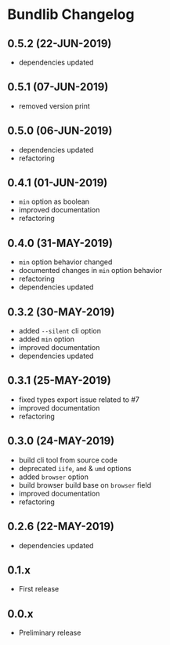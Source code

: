 # Bundlib Changelog

## 0.5.2 (22-JUN-2019)

* dependencies updated

## 0.5.1 (07-JUN-2019)

* removed version print

## 0.5.0 (06-JUN-2019)

* dependencies updated
* refactoring

## 0.4.1 (01-JUN-2019)

* `min` option as boolean
* improved documentation
* refactoring

## 0.4.0 (31-MAY-2019)

* `min` option behavior changed
* documented changes in `min` option behavior
* refactoring
* dependencies updated

## 0.3.2 (30-MAY-2019)

* added `--silent` cli option
* added `min` option
* improved documentation
* dependencies updated

## 0.3.1 (25-MAY-2019)

* fixed types export issue related to #7
* improved documentation
* refactoring

## 0.3.0 (24-MAY-2019)

* build cli tool from source code
* deprecated `iife`, `amd` & `umd` options
* added `browser` option
* build browser build base on `browser` field
* improved documentation
* refactoring

## 0.2.6 (22-MAY-2019)

* dependencies updated

## 0.1.x

* First release

## 0.0.x

* Preliminary release

